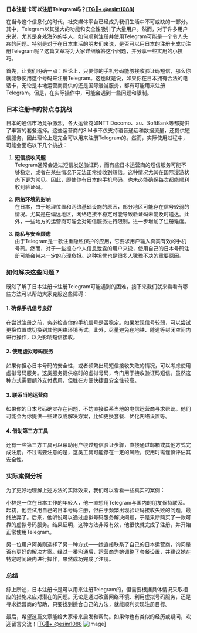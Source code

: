 **日本注册卡可以注册Telegram吗？[[TG💪+ @esim1088](https://t.me/s/esim1088)]**

在当今这个信息化的时代，社交媒体平台已经成为我们生活中不可或缺的一部分。其中，Telegram以其强大的功能和安全性吸引了大量用户。然而，对于许多用户来说，尤其是身处海外的华人，如何顺利注册并使用Telegram可能是一个令人头疼的问题。特别是对于在日本生活的朋友们来说，是否可以用日本的注册卡成功注册Telegram呢？这篇文章将为大家详细解答这个问题，并分享一些实用的小技巧。

首先，让我们明确一点：理论上，只要你的手机号码能够接收验证码短信，那么你就能够使用这个号码来注册Telegram。这也就是说，如果你在日本拥有合法的电话卡，无论是本地运营商提供的还是国际漫游服务，都有可能用来注册Telegram。但是，在实际操作中，可能会遇到一些问题和限制。

### 日本注册卡的特点与挑战

日本的通信市场竞争激烈，各大运营商如NTT Docomo、au、SoftBank等都提供了丰富的套餐选择。这些运营商的SIM卡不仅支持语音通话和数据流量，还提供短信服务，因此理论上是完全可以用来注册Telegram的。然而，实际使用过程中，可能会面临以下几个挑战：

1. **短信接收问题**  
   Telegram通常会通过短信发送验证码，而有些日本运营商的短信服务可能不够稳定，或者在某些情况下无法正常接收到短信。这种情况尤其在国际漫游状态下更为常见。因此，即使你有日本的手机号码，也未必能确保每次都能顺利收到验证码。

2. **网络环境的影响**  
   在日本，由于地理位置和网络基础设施的原因，部分地区可能存在信号较弱的情况。尤其是在偏远地区，网络连接不稳定可能导致验证码未能及时送达。此外，一些地方的运营商可能会对短信服务进行限制，进一步增加了注册难度。

3. **隐私与安全顾虑**  
   由于Telegram是一款注重隐私保护的应用，它要求用户输入真实有效的手机号码。然而，对于一些担心个人信息泄露的用户来说，使用自己的日本号码注册可能会带来一定的心理负担。这种担忧也是很多人犹豫不决的重要原因。

### 如何解决这些问题？

既然了解了日本注册卡注册Telegram可能遇到的困难，接下来我们就来看看有哪些方法可以帮助大家克服这些障碍：

#### 1. 确保手机信号良好
在尝试注册之前，务必检查你的手机信号是否稳定。如果发现信号较弱，可以尝试更换位置或切换到其他网络环境再试。此外，尽量避免在地铁、隧道等封闭空间内进行操作，以免影响短信接收。

#### 2. 使用虚拟号码服务
如果你担心日本号码的安全性，或者频繁出现短信接收失败的情况，可以考虑使用虚拟号码服务。这类服务提供临时的虚拟号码，专门用于接收验证码短信。虽然这种方式需要额外支付费用，但胜在方便快捷且安全性较高。

#### 3. 联系当地运营商
如果你的日本号码确实存在问题，不妨直接联系当地的电信运营商寻求帮助。他们可能会为你提供一些建议或解决方案，比如更换套餐、优化网络设置等。

#### 4. 借助第三方工具
还有一些第三方工具可以帮助用户绕过短信验证步骤，直接通过邮箱或其他方式完成注册。不过需要注意的是，这类工具可能存在一定的风险，使用时需谨慎评估其安全性。

### 实际案例分析

为了更好地理解上述方法的实际效果，我们可以看看一些真实的案例：

小林是一位在日本工作的年轻人，他一直想用Telegram与国内的朋友保持联系。起初，他尝试用自己的日本号码注册，但由于频繁出现验证码接收失败的问题，最终放弃了。后来，他听说可以通过虚拟号码服务解决问题，于是果断购买了一款可靠的虚拟号码服务。结果证明，这种方法非常有效，他很快就完成了注册，并开始正常使用Telegram。

另一位用户阿美则选择了另一种方式——她直接联系了自己的日本运营商，询问是否有更好的解决方案。经过一番沟通后，运营商为她调整了套餐设置，并建议她在特定时间段内进行操作，果然成功完成了注册。

### 总结

综上所述，日本注册卡是可以用来注册Telegram的，但需要根据具体情况采取相应的措施来应对潜在的问题。无论是通过改善网络环境、利用虚拟号码服务，还是寻求运营商的帮助，只要找到适合自己的方法，就能顺利实现注册目标。

最后，希望这篇文章能给大家带来启发和帮助。如果你也有类似的经历或疑问，欢迎留言交流！[[TG💪+ @esim1088](https://t.me/s/esim1088) ![Image](https://i.postimg.cc/4NQfJmqS/Snipaste-2025-05-13-00-14-12.png)]